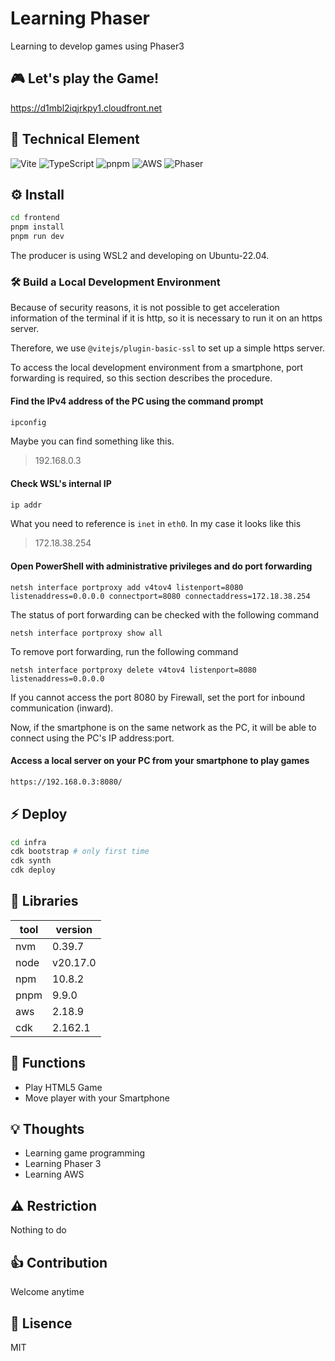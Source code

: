 # Learning Phaser
Learning to develop games using Phaser3


## 🎮 Let's play the Game!
https://d1mbl2iqjrkpy1.cloudfront.net


## 🤖 Technical Element
![Vite](https://img.shields.io/badge/Vite-646CFF?style=for-the-badge&logo=vite&logoColor=white&style=flat)
![TypeScript](https://img.shields.io/badge/TypeScript-007ACC?style=for-the-badge&logo=typescript&logoColor=white&style=flat")
![pnpm](https://img.shields.io/badge/pnpm-yellow?style=for-the-badge&logo=pnpm&logoColor=white&style=flat)
![AWS](https://img.shields.io/badge/AWS-%23FF9900.svg?style=for-the-badge&logo=amazon-web-services&logoColor=white&style=flat)
![Phaser](https://cdn.phaser.io/images/logo/phaser-pixel-medium-flat.png)


## ⚙️ Install
```bash
cd frontend
pnpm install
pnpm run dev
```

The producer is using WSL2 and developing on Ubuntu-22.04.


### 🛠️ Build a Local Development Environment
Because of security reasons, it is not possible to get acceleration information of the terminal if it is http, so it is necessary to run it on an https server.

Therefore, we use `@vitejs/plugin-basic-ssl` to set up a simple https server.

To access the local development environment from a smartphone, port forwarding is required, so this section describes the procedure.


#### Find the IPv4 address of the PC using the command prompt
```bash
ipconfig
```

Maybe you can find something like this.

> 192.168.0.3

#### Check WSL's internal IP
```bash
ip addr
```

What you need to reference is `inet` in `eth0`. In my case it looks like this

> 172.18.38.254

#### Open PowerShell with administrative privileges and do port forwarding
```shell
netsh interface portproxy add v4tov4 listenport=8080 listenaddress=0.0.0.0 connectport=8080 connectaddress=172.18.38.254
```

The status of port forwarding can be checked with the following command

```shell
netsh interface portproxy show all
```

To remove port forwarding, run the following command

```shell
netsh interface portproxy delete v4tov4 listenport=8080 listenaddress=0.0.0.0
```

If you cannot access the port 8080 by Firewall, set the port for inbound communication (inward).

Now, if the smartphone is on the same network as the PC, it will be able to connect using the PC's IP address:port.

#### Access a local server on your PC from your smartphone to play games
```bash
https://192.168.0.3:8080/
```


## ⚡️ Deploy
```bash
cd infra
cdk bootstrap # only first time
cdk synth
cdk deploy
```


## 🧬 Libraries
| tool | version |
| --- | --- |
| nvm | 0.39.7 |
| node | v20.17.0 |
| npm | 10.8.2 |
| pnpm | 9.9.0 |
| aws | 2.18.9 |
| cdk | 2.162.1 |


## 🎯 Functions
- Play HTML5 Game
- Move player with your Smartphone


## 💡 Thoughts
- Learning game programming
- Learning Phaser 3
- Learning AWS


## ⚠️ Restriction
Nothing to do


## 👍 Contribution
Welcome anytime


## 📄 Lisence
MIT
